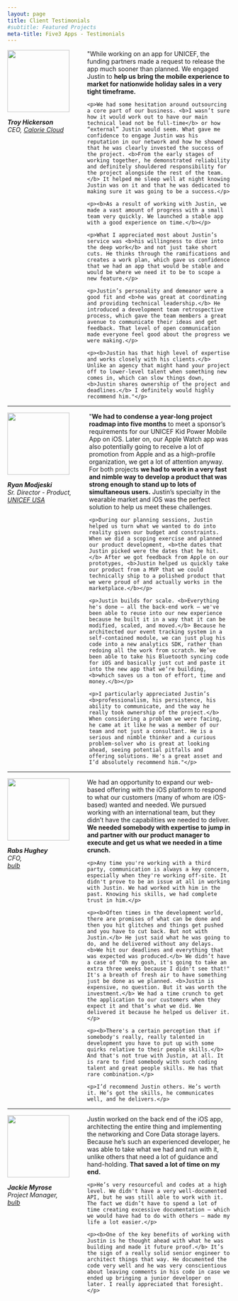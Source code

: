 ```yaml
---
layout: page
title: Client Testimonials
#subtitle: Featured Projects
meta-title: Five3 Apps - Testimonials
---
```


<div id="troy-hickerson">
	<div style="float:left;margin-right:40px;margin-bottom:20px;">
		<img src="../img/avatars/troy_hickerson.jpg" style="height:140px;width:140px"/>
		<p><i><b>Troy Hickerson</b>
		<br>CEO, <a href="http://caloriecloud.org/">Calorie Cloud</a></i></p>
	</div>
	<p>"While working on an app for UNICEF, the funding partners made a request to release the app much sooner than planned. We engaged Justin to <b>help us bring the mobile experience to market for nationwide holiday sales in a very tight timeframe.</b></p>

	<p>We had some hesitation around outsourcing a core part of our business. <b>I wasn’t sure how it would work out to have our main technical lead not be full-time</b> or how “external” Justin would seem. What gave me confidence to engage Justin was his reputation in our network and how he showed that he was clearly invested the success of the project. <b>From the early stages of working together, he demonstrated reliability and definitely shouldered responsibility for the project alongside the rest of the team.</b> It helped me sleep well at night knowing Justin was on it and that he was dedicated to making sure it was going to be a success.</p>

	<p><b>As a result of working with Justin, we made a vast amount of progress with a small team very quickly. We launched a stable app with a good experience on time.</b></p>

	<p>What I appreciated most about Justin’s service was <b>his willingness to dive into the deep work</b> and not just take short cuts. He thinks through the ramifications and creates a work plan, which gave us confidence that we had an app that would be stable and would be where we need it to be to scope a new feature.</p>

	<p>Justin’s personality and demeanor were a good fit and <b>he was great at coordinating and providing technical leadership.</b> He introduced a development team retrospective process, which gave the team members a great avenue to communicate their ideas and get feedback. That level of open communication made everyone feel good about the progress we were making.</p>

	<p><b>Justin has that high level of expertise and works closely with his clients.</b> Unlike an agency that might hand your project off to lower-level talent when something new comes in, which can slow things down, <b>Justin shares ownership of the project and deadlines.</b> I definitely would highly recommend him."</p>
</div>

<hr id="ryan-modjeski">

<div>
	<div style="float:left;margin-right:40px;margin-bottom:20px;">
		<img src="../img/avatars/ryan_modjeski.jpg" style="height:140px;width:140px"/>
		<p><i><b>Ryan Modjeski</b>
		<br>Sr. Director - Product, 
		<br><a href="https://www.unicefusa.org/">UNICEF USA</a></i></p>
	</div>
	<p>"<b>We had to condense a year-long project roadmap into five months</b> to meet a sponsor’s requirements for our UNICEF Kid Power Mobile App on iOS. Later on, our Apple Watch app was also potentially going to receive a lot of promotion from Apple and as a high-profile organization, we get a lot of attention anyway. For both projects <b>we had to work in a very fast and nimble way to develop a product that was strong enough to stand up to lots of simultaneous users.</b> Justin’s specialty in the wearable market and iOS was the perfect solution to help us meet these challenges.</p>
 
	<p>During our planning sessions, Justin helped us turn what we wanted to do into reality given our budget and constraints. When we did a scoping exercise and planned our product development, <b>the dates that Justin picked were the dates that he hit.</b> After we got feedback from Apple on our prototypes, <b>Justin helped us quickly take our product from a MVP that we could technically ship to a polished product that we were proud of and actually works in the marketplace.</b></p>
 
	<p>Justin builds for scale. <b>Everything he's done – all the back-end work – we've been able to reuse into our new experience because he built it in a way that it can be modified, scaled, and moved.</b> Because he architected our event tracking system in a self-contained module, we can just plug his code into a new analytics SDK, rather than redoing all the work from scratch. We’ve been able to take his Bluetooth syncing code for iOS and basically just cut and paste it into the new app that we’re building, <b>which saves us a ton of effort, time and money.</b></p>
 
	<p>I particularly appreciated Justin’s <b>professionalism, his persistence, his ability to communicate, and the way he really took ownership of the project.</b> When considering a problem we were facing, he came at it like he was a member of our team and not just a consultant. He is a serious and nimble thinker and a curious problem-solver who is great at looking ahead, seeing potential pitfalls and offering solutions. He's a great asset and I’d absolutely recommend him."</p>
</div>

<hr id="rabs-hughey">

<div>
	<div style="float:left;margin-right:40px;margin-bottom:20px;">
		<img src="../img/avatars/rabs_hughey.jpg" style="height:140px;width:140px"/>
		<p><i><b>Rabs Hughey</b>
		<br>CFO, 
		<br><a href="https://www.bulbapp.com/">bulb</a></i></p>
	</div>
	<p>We had an opportunity to expand our web-based offering with the iOS platform to respond to what our customers (many of whom are iOS-based) wanted and needed. We pursued working with an international team, but they didn’t have the capabilities we needed to deliver. <b>We needed somebody with expertise to jump in and partner with our product manager to execute and get us what we needed in a time crunch.</b></p>

	<p>Any time you're working with a third party, communication is always a key concern, especially when they're working off-site. It didn't prove to be an issue at all in working with Justin. We had worked with him in the past. Knowing his skills, we had complete trust in him.</p>

	<p><b>Often times in the development world, there are promises of what can be done and then you hit glitches and things get pushed and you have to cut back. But not with Justin.</b> He just said what he was going to do, and he delivered without any delays. <b>We hit our deadlines and everything that was expected was produced.</b> We didn’t have a case of "Oh my gosh, it's going to take an extra three weeks because I didn't see that!" It's a breath of fresh air to have something just be done as we planned. <b>Justin is expensive, no question. But it was worth the investment.</b> We had a time crunch to get the application to our customers when they expect it and that’s what we did. We delivered it because he helped us deliver it.</p>

	<p><b>There's a certain perception that if somebody's really, really talented in development you have to put up with some quirks relative to their people skills.</b> And that's not true with Justin, at all. It is rare to find somebody with such coding talent and great people skills. He has that rare combination.</p>

	<p>I’d recommend Justin others. He’s worth it. He’s got the skills, he communicates well, and he delivers.</p>
</div>

<hr id="jackie-myrose">

<div>
	<div style="float:left;margin-right:40px;margin-bottom:20px;">
		<img src="../img/avatars/jackie_myrose.jpg" style="height:140px;width:140px"/>
		<p><i><b>Jackie Myrose</b>
		<br>Project Manager, 
		<br><a href="https://www.bulbapp.com/">bulb</a></i></p>
	</div>
	<p>Justin worked on the back end of the iOS app, architecting the entire thing and implementing the networking and Core Data storage layers. Because he’s such an experienced developer, he was able to take what we had and run with it, unlike others that need a lot of guidance and hand-holding. <b>That saved a lot of time on my end.</b></p>

	<p>He’s very resourceful and codes at a high level. We didn't have a very well-documented API, but he was still able to work with it. The fact we didn’t have to spend a lot of time creating excessive documentation – which we would have had to do with others – made my life a lot easier.</p>

	<p><b>One of the key benefits of working with Justin is he thought ahead with what he was building and made it future proof.</b> It’s the sign of a really solid senior engineer to architect things that way. He documented the code very well and he was very conscientious about leaving comments in his code in case we ended up bringing a junior developer on later. I really appreciated that foresight.</p>
</div>
